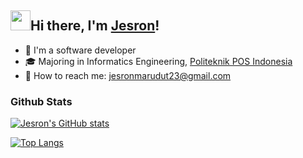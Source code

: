 ### <h2 class="flex"><img src="https://tva1.sinaimg.cn/large/e6c9d24egy1h1571l0uucg205k05egri.gif" width="32" />Hi there, I'm [Jesron](https://twitter.com/dppjsrn)!</h2>

- :pushpin: I'm a software developer
- :mortar_board: Majoring in Informatics Engineering, [Politeknik POS Indonesia](https://www.poltekpos.ac.id/id)
- :incoming_envelope: How to reach me: jesronmarudut23@gmail.com


### Github Stats

[![Jesron's GitHub stats](https://github-readme-stats.vercel.app/api?username=jesronmarudut)](https://github.com/jesronmarudut/github-readme-stats)

[![Top Langs](https://github-readme-stats.vercel.app/api/top-langs/?username=jesronmarudut&layout=compact)](https://github.com/jesronmarudut/github-readme-stats)
